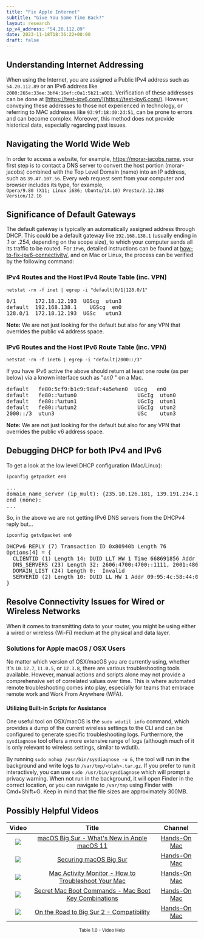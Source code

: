 ```yaml
---
title: "Fix Apple Internet"
subtitle: "Give You Some Time Back?"
layout: research
ip_v4_address: "54.20.112.89"
date: 2023-11-18T18:36:22+00:00
draft: false
---
```


## Understanding Internet Addressing

When using the Internet, you are assigned a Public IPv4 address such as ```54.20.112.89``` or an IPv6 address like ```2000:265e:33ee:3bf4:16ef:c0a1:5b21:a081```. Verification of these addresses can be done at [https://test-ipv6.com/](https://test-ipv6.com/). However, conveying these addresses to those not experienced in technology, or referring to MAC addresses like ```93:9f:18:d0:2d:51```, can be prone to errors and can become complex. Moreover, this method does not provide historical data, especially regarding past issues.
## Navigating the World Wide Web
In order to access a website, for example, https://morar-jacobs.name, your first step is to contact a DNS server to convert the host portion (morar-jacobs) combined with the Top Level Domain (name) into an IP address, such as ```39.47.107.56```. Every web request sent from your computer and browser includes its type, for example, <br>```Opera/9.80 (X11; Linux i686; Ubuntu/14.10) Presto/2.12.388 Version/12.16```
## Significance of Default Gateways
The default gateway is typically an automatically assigned address through DHCP. This could be a default gateway like ```192.168.138.1``` (usually ending in .1 or .254, depending on the scope size), to which your computer sends all its traffic to be routed. For ```IPv6```, detailed instructions can be found at [how-to-fix-ipv6-connectivity/](/blog/how-to-fix-ipv6-connectivity/), and on Mac or Linux, the process can be verified by the following command:
<br>
### IPv4 Routes and the Host IPv4 Route Table (inc. VPN)
```netstat -rn -f inet | egrep -i "default|0/1|128.0/1"```

<pre>
0/1      172.18.12.193  UGScg  utun3
default  192.168.138.1    UGScg  en0
128.0/1  172.18.12.193  UGSc   utun3</pre>

**Note:** We are not just looking for the default but also for any VPN that overrides the public v4 address space.

### IPv6 Routes and the Host IPv6 Route Table (inc. VPN)
```netstat -rn -f inet6 | egrep -i "default|2000::/3"```

If you have IPv6 active the above should return at least one route (as per below) via a known interface such as "_en0_ " on a Mac. 

<pre>
default   fe80:5cf9:b1c9:9daf:4a5e%en0  UGcg   en0
default   fe80::%utun0                   UGcIg  utun0
default   fe80::%utun1                   UGcIg  utun1
default   fe80::%utun2                   UGcIg  utun2
2000::/3  utun3                          USc    utun3</pre>

**Note:** We are not just looking for the default but also for any VPN that overrides the public v6 address space.
<br>

## Debugging DHCP for both IPv4 and IPv6

To get a look at the low level DHCP configuration (Mac/Linux): 

```ipconfig getpacket en0```

<pre>
...
domain_name_server (ip_mult): {235.10.126.181, 139.191.234.188}
end (none):
...</pre>

So, in the above we are not getting IPv6 DNS servers from the DHCPv4 reply but...

```ipconfig getv6packet en0```

<pre>
DHCPv6 REPLY (7) Transaction ID 0x80940b Length 76
Options[4] = {
  CLIENTID (1) Length 14: DUID LLT HW 1 Time 668691856 Addr 93:9f:18:d0:2d:51
  DNS_SERVERS (23) Length 32: 2606:4700:4700::1111, 2001:4860:4860::8844
  DOMAIN_LIST (24) Length 0:  Invalid
  SERVERID (2) Length 10: DUID LL HW 1 Addr 09:95:4c:58:44:0d
}</pre>




## Resolve Connectivity Issues for Wired or Wireless Networks
When it comes to transmitting data to your router, you might be using either a wired or wireless (Wi-Fi) medium at the physical and data layer.
### Solutions for Apple macOS / OSX Users
No matter which version of OSX/macOS you are currently using, whether it's ```10.12.7```, ```11.0.5```, or ```12.3.8```, there are various troubleshooting tools available. However, manual actions and scripts alone may not provide a comprehensive set of correlated values over time. This is where automated remote troubleshooting comes into play, especially for teams that embrace remote work and Work From Anywhere (WFA).
#### Utilizing Built-in Scripts for Assistance
One useful tool on OSX/macOS is the ```sudo wdutil info``` command, which provides a dump of the current wireless settings to the CLI and can be configured to generate specific troubleshooting logs. Furthermore, the ```sysdiagnose``` tool offers a more extensive range of logs (although much of it is only relevant to wireless settings, similar to wdutil).

By running ```sudo nohup /usr/bin/sysdiagnose -u &```, the tool will run in the background and write logs to ```/var/tmp/<blah>.tar.gz```. If you prefer to run it interactively, you can use ```sudo /usr/bin/sysdiagnose``` which will prompt a privacy warning. When not run in the background, it will open Finder in the correct location, or you can navigate to ```/var/tmp``` using Finder with Cmd+Shift+G. Keep in mind that the file sizes are approximately 300MB.
## Possibly Helpful Videos

<link href="/plugins/lity/css/lity.min.css" rel="stylesheet">
<script src="/plugins/lity/js/lity.min.js"></script>
<div class="table1-start"></div>

|Video | Title | Channel |
| :---: | :---: | :---: |
|<a href="https://www.youtube.com/watch?v=JMKi6o9kaZI" data-lity><img src="https://i.ytimg.com/vi/JMKi6o9kaZI/default.jpg" class="img-fluid"></a>|<a href="https://www.youtube.com/watch?v=JMKi6o9kaZI" data-lity>macOS Big Sur - What&#39;s New in Apple macOS 11</a>|<a target="_blank" href="https://www.youtube.com/channel/UCg43DP8MdHVcl4rFK_delBg" >Hands-On Mac</a>|
|<a href="https://www.youtube.com/watch?v=7KdhJimuhNw" data-lity><img src="https://i.ytimg.com/vi/7KdhJimuhNw/default.jpg" class="img-fluid"></a>|<a href="https://www.youtube.com/watch?v=7KdhJimuhNw" data-lity>Securing macOS Big Sur</a>|<a target="_blank" href="https://www.youtube.com/channel/UCg43DP8MdHVcl4rFK_delBg" >Hands-On Mac</a>|
|<a href="https://www.youtube.com/watch?v=TWzWd_DiaJ0" data-lity><img src="https://i.ytimg.com/vi/TWzWd_DiaJ0/default.jpg" class="img-fluid"></a>|<a href="https://www.youtube.com/watch?v=TWzWd_DiaJ0" data-lity>Mac Activity Monitor - How to Troubleshoot Your Mac</a>|<a target="_blank" href="https://www.youtube.com/channel/UCg43DP8MdHVcl4rFK_delBg" >Hands-On Mac</a>|
|<a href="https://www.youtube.com/watch?v=VwNYWAxHCgM" data-lity><img src="https://i.ytimg.com/vi/VwNYWAxHCgM/default.jpg" class="img-fluid"></a>|<a href="https://www.youtube.com/watch?v=VwNYWAxHCgM" data-lity>Secret Mac Boot Commands - Mac Boot Key Combinations</a>|<a target="_blank" href="https://www.youtube.com/channel/UCg43DP8MdHVcl4rFK_delBg" >Hands-On Mac</a>|
|<a href="https://www.youtube.com/watch?v=HEbK-Tignuc" data-lity><img src="https://i.ytimg.com/vi/HEbK-Tignuc/default.jpg" class="img-fluid"></a>|<a href="https://www.youtube.com/watch?v=HEbK-Tignuc" data-lity>On the Road to Big Sur 2 - Compatibility</a>|<a target="_blank" href="https://www.youtube.com/channel/UCg43DP8MdHVcl4rFK_delBg" >Hands-On Mac</a>|

<center><small>Table 1.0 - Video Help</small></center>
 <br>
<div class="table1-end"></div>
<script type="text/javascript">
(function() {
    $('div.table1-start').nextUntil('div.table1-end', 'table').addClass('table thead-dark table-striped table-responsive rounded').attr('id', 't1');
    $('#t1').find('thead').addClass('thead-dark');
})();
</script>
